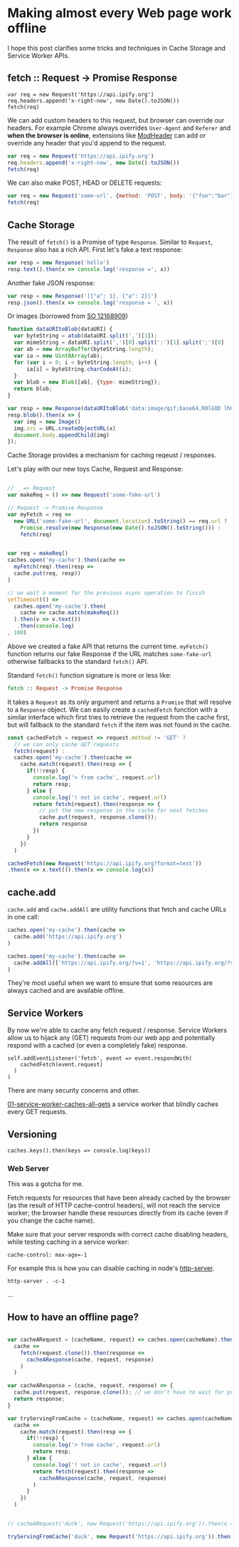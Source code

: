 # Making almost every Web page work offline

I hope this post clarifies some tricks and techniques in Cache Storage and Service Worker APIs.

## fetch :: Request -> Promise Response

```
var req = new Request('https://api.ipify.org')
req.headers.append('x-right-now', new Date().toJSON())
fetch(req)
```

We can add custom headers to this request, but browser can override our headers. For example Chrome always overrides `User-Agent` and `Referer` and **when the browser is online**, extensions like [ModHeader](https://chrome.google.com/webstore/detail/modheader/idgpnmonknjnojddfkpgkljpfnnfcklj) can add or override any header that you'd append to the request. 

```javascript
var req = new Request('https://api.ipify.org')
req.headers.append('x-right-now', new Date().toJSON())
fetch(req)
```

We can also make POST, HEAD or DELETE requests:

```javascript
var req = new Request('some-url', {method: 'POST', body: '{"foo":"bar"}'})
fetch(req)
```

## Cache Storage

The result of `fetch()` is a Promise of type `Response`. Similar to `Request`, `Response` also has a rich API. First let's fake a text response:

```javascript
var resp = new Response('hello')
resp.text().then(x => console.log('response =', x))
```

Another fake JSON response:

```javascript
var resp = new Response('[{"a": 1}, {"a": 2}]')
resp.json().then(x => console.log('response = ', x))
```

Or images (borrowed from [SO 12168909](http://stackoverflow.com/questions/12168909/blob-from-dataurl))

```javascript
function dataURItoBlob(dataURI) {
  var byteString = atob(dataURI.split(',')[1]);
  var mimeString = dataURI.split(',')[0].split(':')[1].split(';')[0]
  var ab = new ArrayBuffer(byteString.length);
  var ia = new Uint8Array(ab);
  for (var i = 0; i < byteString.length; i++) {
      ia[i] = byteString.charCodeAt(i);
  }
  var blob = new Blob([ab], {type: mimeString});
  return blob;
}

var resp = new Response(dataURItoBlob('data:image/gif;base64,R0lGOD lhCwAOAMQfAP////7+/vj4+Hh4eHd3d/v7+/Dw8HV1dfLy8ubm5vX19e3t7fr 6+nl5edra2nZ2dnx8fMHBwYODg/b29np6eujo6JGRkeHh4eTk5LCwsN3d3dfX 13Jycp2dnevr6////yH5BAEAAB8ALAAAAAALAA4AAAVq4NFw1DNAX/o9imAsB tKpxKRd1+YEWUoIiUoiEWEAApIDMLGoRCyWiKThenkwDgeGMiggDLEXQkDoTh CKNLpQDgjeAsY7MHgECgx8YR8oHwNHfwADBACGh4EDA4iGAYAEBAcQIg0DkgcEIQA7'))
resp.blob().then(x => {
  var img = new Image()
  img.src = URL.createObjectURL(x)
  document.body.appendChild(img)
});
```

Cache Storage provides a mechanism for caching reqeust / responses.

Let's play with our new toys Cache, Request and Response:

```javascript

// _ => Request
var makeReq = () => new Request('some-fake-url')

// Request -> Promise Response
var myFetch = req => 
  new URL('some-fake-url', document.location).toString() == req.url ?
    Promise.resolve(new Response(new Date().toJSON().toString())) :
    fetch(req)


var req = makeReq()
caches.open('my-cache').then(cache => 
  myFetch(req).then(resp =>
  cache.put(req, resp))
)

// we wait a moment for the previous async operation to finish
setTimeout(() => 
  caches.open('my-cache').then(
    cache => cache.match(makeReq())
  ).then(v => v.text())
   .then(console.log)
, 100)
```

Above we created a fake API that returns the current time. `myFetch()` function returns our fake Response if the URL matches `some-fake-url` otherwise fallbacks to the standard `fetch()` API.


Standard `fetch()` function signature is more or less like:

```haskell
fetch :: Request -> Promise Response
```

It takes a `Request` as its only argument and returns a `Promise` that will resolve to a `Response` object. We can easily create a `cachedFetch` function with a similar interface which first tries to retrieve the request from the cache first, but will fallback to the standard `fetch` if the item was not found in the cache.

```javascript
const cachedFetch = request => request.method != 'GET' ? 
  // we can only cache GET requests
  fetch(request) : 
  caches.open('my-cache').then(cache =>
    cache.match(request).then(resp => {
      if(!!resp) {
        console.log('> from cache', request.url)
        return resp;
      } else {
        console.log('! not in cache', request.url)
        return fetch(request).then(response => {
          // put the new response in the cache for next fetches
          cache.put(request, response.clone());
          return response
        })
      }
    })
  )

cachedFetch(new Request('https://api.ipify.org?format=text'))
.then(x => x.text()).then(x => console.log(x))
```

## cache.add

`cache.add` and `cache.addAll` are utility functions that fetch and cache URLs in one call:

```javascript
caches.open('my-cache').then(cache => 
  cache.add('https://api.ipify.org')
)

caches.open('my-cache').then(cache => 
  cache.addAll(['https://api.ipify.org/?v=1', 'https://api.ipify.org/?v=2'])
)
```

They're most useful when we want to ensure that some resources are always cached and are available offline.

## Service Workers

By now we're able to cache any fetch request / response. Service Workers allow us to hijack any (GET) requests from our web app and potentially respond with a cached (or even a completely fake) response.

```
self.addEventListener('fetch', event => event.respondWith(
    cachedFetch(event.request)
  )
)
```

There are many security concerns and other.

[01-service-worker-caches-all-gets](./01-service-worker-caches-all-gets) a service worker that blindly caches every GET requests.


## Versioning

```
caches.keys().then(keys => console.log(keys))
```

### Web Server
This was a gotcha for me.

Fetch requests for resources that have been already cached by the browser (as the result of HTTP cache-control headers), will not reach the service worker; the browser handle these resources directly from its cache (even if you change the cache name).

Make sure that your server responds with correct cache disabling headers, while testing caching in a service worker:

```
cache-control: max-age=-1
```

For example this is how you can disable caching in node's [http-server](https://github.com/indexzero/http-server).

```
http-server . -c-1
```

...

## How to have an offline page?





```javascript

var cacheARequest = (cacheName, request) => caches.open(cacheName).then(
  cache =>
    fetch(request.clone()).then(response =>
      cacheAResponse(cache, request, response)
    )
  )

var cacheAResponse = (cache, request, response) => {
  cache.put(request, response.clone()); // we don't have to wait for put to finish
  return response;
}

var tryServingFromCache = (cacheName, request) => caches.open(cacheName).then(
  cache =>
    cache.match(request).then(resp => {
      if(!!resp) {
        console.log('> from cache', request.url)
        return resp;
      } else {
        console.log('! not in cache', request.url)
        return fetch(request).then(response => 
          cacheAResponse(cache, request, response)
        )
      }
    })
  )


// cacheARequest('duck', new Request('https://api.ipify.org')).then(x => x.text()).then(x => console.log(x))

tryServingFromCache('duck', new Request('https://api.ipify.org')).then(x => x.text()).then(x => console.log(x))
```